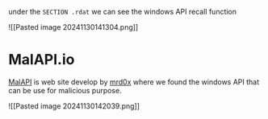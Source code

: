 under the `SECTION .rdat` we can see the windows API recall function

![[Pasted image 20241130141304.png]]

# MalAPI.io

[MalAPI](https://malapi.io/) is web site develop by [mrd0x](https://twitter.com/mrd0x) where we found the windows API that can be use for malicious purpose.

![[Pasted image 20241130142039.png]]
